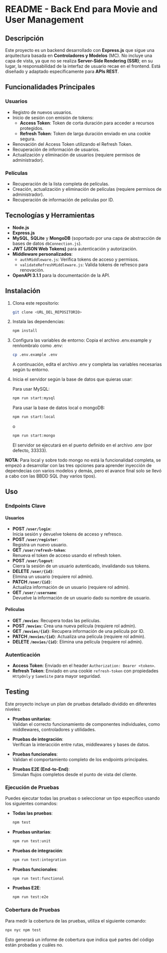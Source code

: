 # README - Back End para Movie and User Management

## Descripción

Este proyecto es un backend desarrollado con **Express.js** que sigue una arquitectura basada en **Controladores y Modelos** (MC). No incluye una capa de vista, ya que no se realiza **Server-Side Rendering (SSR)**; en su lugar, la responsabilidad de la interfaz de usuario recae en el frontend. Está diseñado y adaptado específicamente para **APIs REST**.

## Funcionalidades Principales

### Usuarios

- Registro de nuevos usuarios.
- Inicio de sesión con emisión de tokens:
  - **Access Token**: Token de corta duración para acceder a recursos protegidos.
  - **Refresh Token**: Token de larga duración enviado en una cookie segura.
- Renovación del Access Token utilizando el Refresh Token.
- Recuperación de información de usuarios.
- Actualización y eliminación de usuarios (requiere permisos de administrador).

### Películas

- Recuperación de la lista completa de películas.
- Creación, actualización y eliminación de películas (requiere permisos de administrador).
- Recuperación de información de películas por ID.

## Tecnologías y Herramientas

- **Node.js**
- **Express.js**
- **MySQL**, **SQLite** y **MongoDB** (soportado por una capa de abstracción de bases de datos `dbConnection.js`).
- **JWT (JSON Web Tokens)** para autenticación y autorización.
- **Middleware personalizados**:
  - `authMiddleware.js`: Verifica tokens de acceso y permisos.
  - `validateRefreshMiddleware.js`: Valida tokens de refresco para renovación.
- **OpenAPI 3.1.1** para la documentación de la API.

## Instalación

1. Clona este repositorio:

   ```bash
   git clone <URL_DEL_REPOSITORIO>
   ```

2. Instala las dependencias:
   ```bash
   npm install
   ```
3. Configura las variables de entorno:
   Copia el archivo .env.example y renńombralo como .env:

   ```bash
   cp .env.example .env
   ```

   A continuación, edita el archivo .env y completa las variables necesarias según tu entorno.

4. Inicia el servidor según la base de datos que quieras usar:

   Para usar MySQL:

   ```bash
   npm run start:mysql
   ```

   Para usar la base de datos local o mongoDB:

   ```bash
   npm run start:local
   ```

   o

   ```bash
   npm run start:mongo
   ```

   El servidor se ejecutará en el puerto definido en el archivo .env (por defecto, 33333).

  **NOTA**: Para local y sobre todo mongo no está la funcionalidad completa, se empezó a desarrollar con las tres opciones para aprender inyección de dependecias con varios modelos y demás, pero el avance final solo se llevó a cabo con las BBDD SQL (hay varios tipos).

## Uso

### Endpoints Clave

#### Usuarios

- **POST `/user/login`**:  
  Inicia sesión y devuelve tokens de acceso y refresco.
- **POST `/user/register`**:  
  Registra un nuevo usuario.
- **GET `/user/refresh-token`**:  
  Renueva el token de acceso usando el refresh token.
- **POST `/user/logout`**:  
  Cierra la sesión de un usuario autenticado, invalidando sus tokens.
- **DELETE `/user/{id}`**:  
  Elimina un usuario (requiere rol admin).
- **PATCH `/user/{id}`**:  
  Actualiza información de un usuario (requiere rol admin).
- **GET `/user/:username`**:  
  Devuelve la información de un usuario dado su nombre de usuario.

#### Películas

- **GET `/movies`**:
  Recupera todas las películas.
- **POST `/movies`**:
  Crea una nueva película (requiere rol admin).
- **GET `/movies/{id}`**:
  Recupera información de una película por ID.
- **PATCH `/movies/{id}`**:
  Actualiza una película (requiere rol admin).
- **DELETE `/movies/{id}`**:
  Elimina una película (requiere rol admin).

### Autenticación

- **Access Token**: Enviado en el header `Authorization: Bearer <token>`.
- **Refresh Token**: Enviado en una cookie `refresh-token` con propiedades `HttpOnly` y `SameSite` para mayor seguridad.

## Testing

Este proyecto incluye un plan de pruebas detallado dividido en diferentes niveles:

- **Pruebas unitarias**:  
  Validan el correcto funcionamiento de componentes individuales, como middlewares, controladores y utilidades.

- **Pruebas de integración**:  
  Verifican la interacción entre rutas, middlewares y bases de datos.

- **Pruebas funcionales**:  
  Validan el comportamiento completo de los endpoints principales.

- **Pruebas E2E (End-to-End)**:  
  Simulan flujos completos desde el punto de vista del cliente.

### **Ejecución de Pruebas**

Puedes ejecutar todas las pruebas o seleccionar un tipo específico usando los siguientes comandos:

- **Todas las pruebas**:

  ```bash
  npm test
  ```

- **Pruebas unitarias**:

  ```bash
  npm run test:unit
  ```

- **Pruebas de integración**:

  ```bash
  npm run test:integration
  ```

- **Pruebas funcionales**:

  ```bash
  npm run test:functional
  ```

- **Pruebas E2E**:
  ```bash
  npm run test:e2e
  ```

### **Cobertura de Pruebas**

Para medir la cobertura de las pruebas, utiliza el siguiente comando:

```bash
npx nyc npm test
```

Esto generará un informe de cobertura que indica qué partes del código están probadas y cuáles no.

<!-- ## Contribución

1. Realiza un fork de este repositorio.
2. Crea una nueva rama para tus cambios:
   ```bash
   git checkout -b feature/nueva-funcionalidad
   ```
3. Envía tus cambios en un pull request.

## Licencia

Este proyecto está bajo la Licencia MIT. Consulta el archivo `LICENSE` para más información. -->
